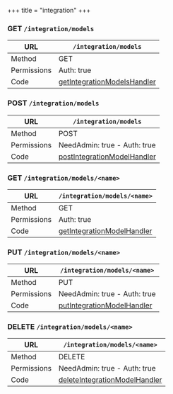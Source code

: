 +++
title = "integration"
+++


### GET `/integration/models`

URL         | **`/integration/models`**
----------- |----------
Method      | GET     
Permissions |  Auth: true
Code        | [getIntegrationModelsHandler](https://github.com/ovh/cds/search?q=%22func+%28api+*API%29+getIntegrationModelsHandler%22)
    









### POST `/integration/models`

URL         | **`/integration/models`**
----------- |----------
Method      | POST     
Permissions |  NeedAdmin: true -  Auth: true
Code        | [postIntegrationModelHandler](https://github.com/ovh/cds/search?q=%22func+%28api+*API%29+postIntegrationModelHandler%22)
    









### GET `/integration/models/<name>`

URL         | **`/integration/models/<name>`**
----------- |----------
Method      | GET     
Permissions |  Auth: true
Code        | [getIntegrationModelHandler](https://github.com/ovh/cds/search?q=%22func+%28api+*API%29+getIntegrationModelHandler%22)
    









### PUT `/integration/models/<name>`

URL         | **`/integration/models/<name>`**
----------- |----------
Method      | PUT     
Permissions |  NeedAdmin: true -  Auth: true
Code        | [putIntegrationModelHandler](https://github.com/ovh/cds/search?q=%22func+%28api+*API%29+putIntegrationModelHandler%22)
    









### DELETE `/integration/models/<name>`

URL         | **`/integration/models/<name>`**
----------- |----------
Method      | DELETE     
Permissions |  NeedAdmin: true -  Auth: true
Code        | [deleteIntegrationModelHandler](https://github.com/ovh/cds/search?q=%22func+%28api+*API%29+deleteIntegrationModelHandler%22)
    









